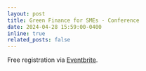 ```yaml
---
layout: post
title: Green Finance for SMEs - Conference
date: 2024-04-28 15:59:00-0400
inline: true
related_posts: false
---
```


Free registration via [Eventbrite](https://rb.gy/whfwwt).


